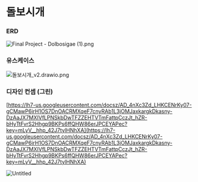 # 돌보시개

### ERD

![Final Project - Dolbosigae (1).png](%E1%84%83%E1%85%A9%E1%86%AF%E1%84%87%E1%85%A9%E1%84%89%E1%85%B5%E1%84%80%E1%85%A2%20029a773e38db4052a4e09d355053b46f/Final_Project_-_Dolbosigae_(1).png)

### 유스케이스

![돌보시개_v2.drawio.png](%E1%84%83%E1%85%A9%E1%86%AF%E1%84%87%E1%85%A9%E1%84%89%E1%85%B5%E1%84%80%E1%85%A2%20029a773e38db4052a4e09d355053b46f/%25EB%258F%258C%25EB%25B3%25B4%25EC%258B%259C%25EA%25B0%259C_v2.drawio.png)

### 디자인 컨셉 (그린)

[https://lh7-us.googleusercontent.com/docsz/AD_4nXc3Zd_LHKCENrKy07-gCMawP6irH1OS7DnOACRMXqeF7cnyRAb1L3jOMJaxkargkDkasny-DzAaJX7MXIVfLPNSkbDwTFZZEHTVTmFattpCczJt_hZR-bHyTtFvrS2Hhgp9BKPs6ffQHW86erJPCEYAPec?key=mLyV__hhp_42J7tylHNhXA](https://lh7-us.googleusercontent.com/docsz/AD_4nXc3Zd_LHKCENrKy07-gCMawP6irH1OS7DnOACRMXqeF7cnyRAb1L3jOMJaxkargkDkasny-DzAaJX7MXIVfLPNSkbDwTFZZEHTVTmFattpCczJt_hZR-bHyTtFvrS2Hhgp9BKPs6ffQHW86erJPCEYAPec?key=mLyV__hhp_42J7tylHNhXA)

![Untitled](%E1%84%83%E1%85%A9%E1%86%AF%E1%84%87%E1%85%A9%E1%84%89%E1%85%B5%E1%84%80%E1%85%A2%20029a773e38db4052a4e09d355053b46f/Untitled.png)
